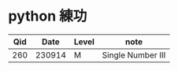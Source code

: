 
# python 練功


Qid  | Date   | Level  | note
---- | ------ | ------ | ---------------
260  | 230914 | M      | Single Number III
